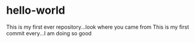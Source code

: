 # hello-world
This is my first ever repository...look where you came from
This is my first commit every...I am doing so good
